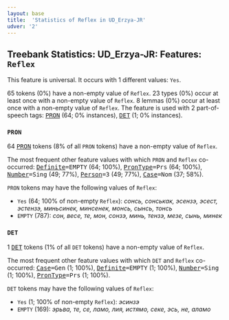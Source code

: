 ```yaml
---
layout: base
title:  'Statistics of Reflex in UD_Erzya-JR'
udver: '2'
---
```


## Treebank Statistics: UD_Erzya-JR: Features: `Reflex`

This feature is universal.
It occurs with 1 different values: `Yes`.

65 tokens (0%) have a non-empty value of `Reflex`.
23 types (0%) occur at least once with a non-empty value of `Reflex`.
8 lemmas (0%) occur at least once with a non-empty value of `Reflex`.
The feature is used with 2 part-of-speech tags: <tt><a href="myv_jr-pos-PRON.html">PRON</a></tt> (64; 0% instances), <tt><a href="myv_jr-pos-DET.html">DET</a></tt> (1; 0% instances).

### `PRON`

64 <tt><a href="myv_jr-pos-PRON.html">PRON</a></tt> tokens (8% of all `PRON` tokens) have a non-empty value of `Reflex`.

The most frequent other feature values with which `PRON` and `Reflex` co-occurred: <tt><a href="myv_jr-feat-Definite.html">Definite</a></tt><tt>=EMPTY</tt> (64; 100%), <tt><a href="myv_jr-feat-PronType.html">PronType</a></tt><tt>=Prs</tt> (64; 100%), <tt><a href="myv_jr-feat-Number.html">Number</a></tt><tt>=Sing</tt> (49; 77%), <tt><a href="myv_jr-feat-Person.html">Person</a></tt><tt>=3</tt> (49; 77%), <tt><a href="myv_jr-feat-Case.html">Case</a></tt><tt>=Nom</tt> (37; 58%).

`PRON` tokens may have the following values of `Reflex`:

* `Yes` (64; 100% of non-empty `Reflex`): <em>сонсь, сонськак, эсензэ, эсест, эстензэ, миньсинек, минсенек, монсь, сынсь, тонсь</em>
* `EMPTY` (787): <em>сон, весе, те, мон, сонзэ, минь, тензэ, мезе, сынь, минек</em>

### `DET`

1 <tt><a href="myv_jr-pos-DET.html">DET</a></tt> tokens (1% of all `DET` tokens) have a non-empty value of `Reflex`.

The most frequent other feature values with which `DET` and `Reflex` co-occurred: <tt><a href="myv_jr-feat-Case.html">Case</a></tt><tt>=Gen</tt> (1; 100%), <tt><a href="myv_jr-feat-Definite.html">Definite</a></tt><tt>=EMPTY</tt> (1; 100%), <tt><a href="myv_jr-feat-Number.html">Number</a></tt><tt>=Sing</tt> (1; 100%), <tt><a href="myv_jr-feat-PronType.html">PronType</a></tt><tt>=Prs</tt> (1; 100%).

`DET` tokens may have the following values of `Reflex`:

* `Yes` (1; 100% of non-empty `Reflex`): <em>эсинзэ</em>
* `EMPTY` (169): <em>эрьва, те, се, ламо, лия, истямо, секе, эсь, не, аламо</em>

